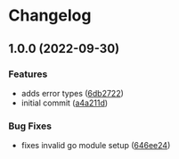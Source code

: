# Changelog

## 1.0.0 (2022-09-30)


### Features

* adds error types ([6db2722](https://github.com/state303/chromium/commit/6db27222289768200d3348033e926d15edbe169f))
* initial commit ([a4a211d](https://github.com/state303/chromium/commit/a4a211d7fc65c16a697d7cd0a684d0c9d85e9fe2))


### Bug Fixes

* fixes invalid go module setup ([646ee24](https://github.com/state303/chromium/commit/646ee24f512be050beab274afa5c61e03aae291f))
